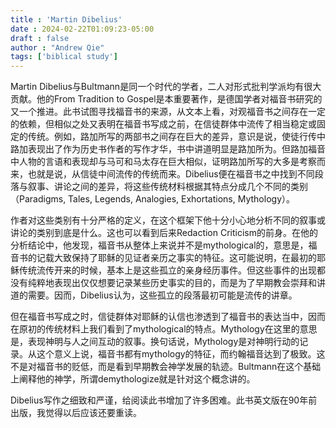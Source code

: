 ```yaml
---
title : 'Martin Dibelius'
date : 2024-02-22T01:09:23-05:00
draft : false
author : "Andrew Qie"
tags: ['biblical study']
---
```


Martin Dibelius与Bultmann是同一个时代的学者，二人对形式批判学派均有很大贡献。他的From Tradition to Gospel是本重要著作，是德国学者对福音书研究的又一个推进。此书试图寻找福音书的来源，从文本上看，对观福音书之间存在一定的依赖，但相似之处又表明在福音书写成之前，在信徒群体中流传了相当稳定或固定的传统。例如，路加所写的两部书之间存在巨大的差异，意识是说，使徒行传中路加表现出了作为历史书作者的写作才华，书中讲道明显是路加所为。但路加福音中人物的言语和表现却与马可和马太存在巨大相似，证明路加所写的大多是考察而来，也就是说，从信徒中间流传的传统而来。Dibelius便在福音书之中找到不同段落与叙事、讲论之间的差异，将这些传统材料根据其特点分成几个不同的类别（Paradigms, Tales, Legends, Analogies, Exhortations, Mythology）。

作者对这些类别有十分严格的定义，在这个框架下他十分小心地分析不同的叙事或讲论的类别到底是什么。这也可以看到后来Redaction Criticism的前身。在他的分析结论中，他发现，福音书从整体上来说并不是mythological的，意思是，福音书的记载大致保持了耶稣的见证者亲历之事实的特征。这可能说明，在最初的耶稣传统流传开来的时候，基本上是这些孤立的亲身经历事件。但这些事件的出现都没有纯粹地表现出仅仅想要记录某些历史事实的目的，而是为了早期教会崇拜和讲道的需要。因而，Dibelius认为，这些孤立的段落最初可能是流传的讲章。

但在福音书写成之时，信徒群体对耶稣的认信也渗透到了福音书的表达当中，因而在原初的传统材料上我们看到了mythological的特点。Mythology在这里的意思是，表现神明与人之间互动的叙事。换句话说，Mythology是对神明行动的记录。从这个意义上说，福音书都有mythology的特征，而约翰福音达到了极致。这不是对福音书的贬低，而是看到早期教会神学发展的轨迹。Bultmann在这个基础上阐释他的神学，所谓demythologize就是针对这个概念讲的。

Dibelius写作之细致和严谨，给阅读此书增加了许多困难。此书英文版在90年前出版，我觉得以后应该还要重读。